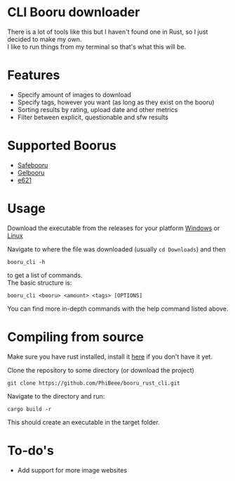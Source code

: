 # CLI Booru downloader

There is a lot of tools like this but I haven't found one in Rust, so I just decided to make my own.  
I like to run things from my terminal so that's what this will be.  
# Features
- Specify amount of images to download
- Specify tags, however you want (as long as they exist on the booru)
- Sorting results by rating, upload date and other metrics
- Filter between explicit, questionable and sfw results
# Supported Boorus
- [Safebooru](https://safebooru.org)
- [Gelbooru](https://gelbooru.com)
- [e621](https://e621.net)
# Usage
Download the executable from the releases for your platform [Windows](https://github.com/PhiBeee/booru_rust_cli/releases/download/1.1/booru_cli.exe) or [Linux](https://github.com/PhiBeee/booru_rust_cli/releases/download/1.1/booru_cli)  

Navigate to where the file was downloaded (usually `cd Downloads`) and then
```
booru_cli -h
```
to get a list of commands.  
The basic structure is:
```
booru_cli <booru> <amount> <tags> [OPTIONS]
```
You can find more in-depth commands with the help command listed above.

# Compiling from source

Make sure you have rust installed, install it [here](https://www.rust-lang.org/tools/install) if you don't have it yet.  
  
Clone the repository to some directory (or download the project)  
```
git clone https://github.com/PhiBeee/booru_rust_cli.git
```  
  
Navigate to the directory and run:  
```
cargo build -r
```  
This should create an executable in the target folder.
# To-do's
- Add support for more image websites
